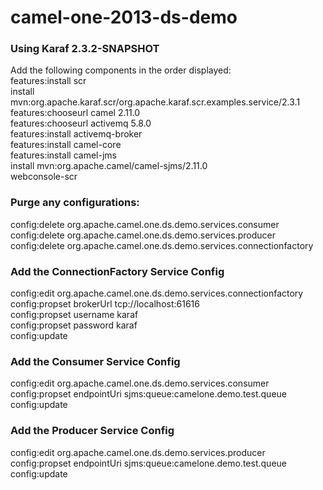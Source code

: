 camel-one-2013-ds-demo
======================

### Using Karaf 2.3.2-SNAPSHOT

Add the following components in the order displayed:  
features:install scr  
install mvn:org.apache.karaf.scr/org.apache.karaf.scr.examples.service/2.3.1  
features:chooseurl camel 2.11.0  
features:chooseurl activemq 5.8.0  
features:install activemq-broker  
features:install camel-core  
features:install camel-jms  
install mvn:org.apache.camel/camel-sjms/2.11.0  
webconsole-scr  


### Purge any configurations:

config:delete org.apache.camel.one.ds.demo.services.consumer  
config:delete org.apache.camel.one.ds.demo.services.producer  
config:delete org.apache.camel.one.ds.demo.services.connectionfactory  


### Add the ConnectionFactory Service Config 
 
config:edit org.apache.camel.one.ds.demo.services.connectionfactory  
config:propset brokerUrl tcp://localhost:61616  
config:propset username karaf  
config:propset password karaf  
config:update  


### Add the Consumer Service Config 
 
config:edit org.apache.camel.one.ds.demo.services.consumer  
config:propset endpointUri sjms:queue:camelone.demo.test.queue  
config:update  


### Add the Producer Service Config 
 
config:edit org.apache.camel.one.ds.demo.services.producer  
config:propset endpointUri sjms:queue:camelone.demo.test.queue  
config:update  


